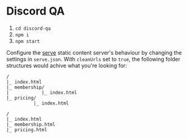 # Discord QA

1. `cd discord-qa`
2. `npm i`
3. `npm start`

Configure the [serve](https://github.com/vercel/serve) static content server's behaviour by 
changing the settings in `serve.json`. With `cleanUrls` set to `true`, the following folder
structures would achive what you're looking for:

```
/
|_ index.html
|_ membership/
|            |_ index.html
|_ pricing/
          |_ index.html

```
```
/
|_ index.html
|_ membership.html
|_ pricing.html

```